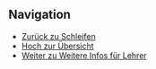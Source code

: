 ## Navigation

- [Zurück zu Schleifen](../09_05_Schleifen/index.html)
- [Hoch zur Übersicht](../index.html)  
- [Weiter zu Weitere Infos für Lehrer](../09_07_Infos_Lehrer/index.html)
